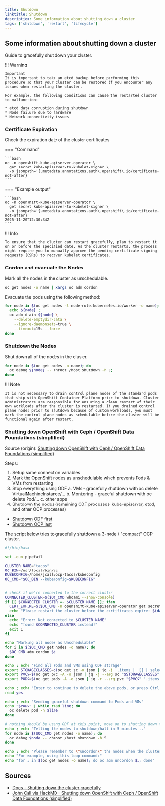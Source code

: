 ```yaml
---
title: Shutdown
linktitle: Shutdown
description: Some information about shutting down a cluster
tags: ['shutdown', 'restart', 'lifecycle']
---
```


## Some information about shutting down a cluster

Guide to gracefully shut down your cluster.

!!! Warning

    Important
    It is important to take an etcd backup before performing this procedure so that your cluster can be restored if you encounter any issues when restarting the cluster.

    For example, the following conditions can cause the restarted cluster to malfunction:

    * etcd data corruption during shutdown
    * Node failure due to hardware
    * Network connectivity issues

### Certificate Expiration

Check the expiration date of the cluster certificates.

=== "Command"

    ```bash
    oc -n openshift-kube-apiserver-operator \
      get secret kube-apiserver-to-kubelet-signer \
      -o jsonpath='{.metadata.annotations.auth\.openshift\.io/certificate-not-after}'
    ```

=== "Example output"

    ```bash
    oc -n openshift-kube-apiserver-operator \
      get secret kube-apiserver-to-kubelet-signer \
      -o jsonpath='{.metadata.annotations.auth\.openshift\.io/certificate-not-after}'
    2025-11-20T12:30:34Z
    ```

!!! Info

    To ensure that the cluster can restart gracefully, plan to restart it on or before the specified date. As the cluster restarts, the process might require you to manually approve the pending certificate signing requests (CSRs) to recover kubelet certificates.

### Cordon and evacuate the Nodes

Mark all the nodes in the cluster as unschedulable.

```bash
oc get nodes -o name | xargs oc adm cordon
```

Evacuate the pods using the following method:

```bash
for node in $(oc get nodes -l node-role.kubernetes.io/worker -o name); do
  echo ${node} ;
  oc adm drain ${node} \
    --delete-emptydir-data \
    --ignore-daemonsets=true \
    --timeout=15s --force
done
```

### Shutdown the Nodes

Shut down all of the nodes in the cluster.

```bash
for node in $(oc get nodes -o name); do
  oc debug ${node} -- chroot /host shutdown -h 1;
done
```

!!! Note

    It is not necessary to drain control plane nodes of the standard pods that ship with OpenShift Container Platform prior to shutdown. Cluster administrators are responsible for ensuring a clean restart of their own workloads after the cluster is restarted. If you drained control plane nodes prior to shutdown because of custom workloads, you must mark the control plane nodes as schedulable before the cluster will be functional again after restart.

### Shutting down OpenShift with Ceph / OpenShift Data Foundations (simplified)

Source (origin): [Shutting down OpenShift with Ceph / OpenShift Data Foundations (simplified)](https://hackmd.io/@johnsimcall/HJXwaZkJC?utm_source=preview-mode&utm_medium=rec)

Steps:

1. Setup some connection variables
2. Mark the OpenShift nodes as unschedulable which prevents Pods & VMs from restarting
3. Stop everything using ODF a. VMs - gracefully shutdown with oc delete VirtualMachineInstance/... b. Monitoring - graceful shutdown with oc delete Pod/... c. other apps
4. Shutdown the nodes (remaining ODF processes, kube-apiserver, etcd, and other OCP processes)

* [Shutdown ODF first](https://access.redhat.com/solutions/6642401)
* [Shutdown OCP last](https://docs.openshift.com/container-platform/latest/backup_and_restore/graceful-cluster-shutdown.html)

The script below tries to gracefully shutdown a 3-node / "compact" OCP cluster.

```bash
#!/bin/bash

set -euo pipefail

CLUSTER_NAME="tacos"
OC_BIN=/usr/local/bin/oc
KUBECONFIG=/home/jcall/ocp-tacos/kubeconfig
OC_CMD="$OC_BIN --kubeconfig=$KUBECONFIG"


# check if we're connected to the correct cluster
CONNECTED_CLUSTER=$($OC_CMD whoami --show-console)
if [[ $CONNECTED_CLUSTER =~ $CLUSTER_NAME ]]; then
  CERT_EXPIRE=$($OC_CMD -n openshift-kube-apiserver-operator get secret/kube-apiserver-to-kubelet-signer -o jsonpath='{.metadata.annotations.auth\.openshift\.io/certificate-not-after}')
  echo "Please restart the cluster before the certificates expire: $(date -d $CERT_EXPIRE)"
else
  echo "Error: Not connected to $CLUSTER_NAME"
  echo "found $CONNECTED_CLUSTER instead!"
  exit 1
fi

echo "Marking all nodes as Unschedulable"
for i in $($OC_CMD get nodes -o name); do
  $OC_CMD adm cordon $i
done

echo ; echo "Find all Pods and VMs using ODF storage"
export STORAGECLASSES=$(oc get sc -o json | jq -j '.items | .[] | select(.provisioner|endswith("csi.ceph.com")) | .metadata.name')
export PVCS=$(oc get pvc -A -o json | jq -j --arg sc "$STORAGECLASSES" '.items | .[] | select(.spec.storageClassName | inside($sc) )| .metadata.name')
export PODS=$(oc get pods -A -o json | jq -r --arg pvc "$PVCS" '.items | .[] | select(.spec.volumes | try(.[]) | try(.persistentVolumeClaim) | select(.claimName | inside($pvc))) | .metadata.namespace+" "+.metadata.name' | sort | uniq | tee /dev/tty)

echo ; echo "Enter to continue to delete the above pods, or press Ctrl + C to abort"
read yes

echo ; echo "Sending graceful shutdown command to Pods and VMs"
echo "$PODS" | while read line; do
  oc delete pod -n $line
done

# nothing should be using ODF at this point, move on to shutting down the nodes
echo ; echo "Telling the nodes to shutdown/halt in 5 minutes..."
for node in $($OC_CMD get nodes -o name); do
  oc debug $node -- chroot /host shutdown -h 5
done

echo ; echo "Please remember to \"uncordon\" the nodes when the cluster is restarted!"
echo "For example, using this loop command:"
echo "for i in $(oc get nodes -o name); do oc adm uncordon $i; done"
```

## Sources

* [Docs - Shutting down the cluster gracefully](https://docs.redhat.com/en/documentation/openshift_container_platform/4.17/html/backup_and_restore/graceful-shutdown-cluster#graceful-shutdown_graceful-shutdown-cluster)
* [John Call via HackMD - Shutting down OpenShift with Ceph / OpenShift Data Foundations (simplified)](https://hackmd.io/@johnsimcall/HJXwaZkJC?utm_source=preview-mode&utm_medium=rec)
